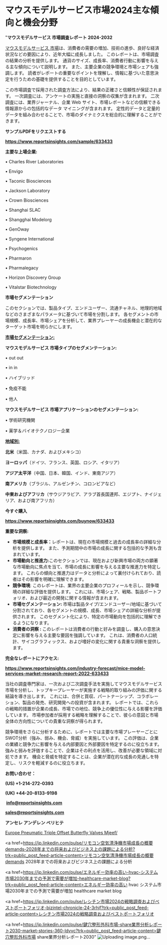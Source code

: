 # マウスモデルサービス市場2024主な傾向と機会分野

"<strong>マウスモデルサービス 市場調査レポート 2024-2032</strong>

<a href=https://www.reportsinsights.com/sample/633433>マウスモデルサービス 市場</a>は、消費者の需要の増加、技術の進歩、良好な経済状況などの要因により、近年大幅に成長しました。 このレポートは、市場調査の結果の分析を提供します。 通貨のサイズ、成長率、消費者行動に影響を与える主な傾向について説明します。 また、主要企業の競争環境と市場シェアも強調します。 読者がレポートの重要なポイントを理解し、情報に基づいた意思決定を行うための基礎を提供することを目的としています。

この市場調査で採用された調査方法により、結果の正確さと信頼性が保証されます。 一次調査には、アンケートの実施と直接の洞察の収集が含まれます。 二次調査には、業界ジャーナル、企業 Web サイト、市場レポートなどの信頼できる情報源からの包括的なデータ マイニングが含まれます。 定性的データと定量的データを組み合わせることで、市場のダイナミクスを総合的に理解することができます。

<strong><b>サンプルPDFをリクエストする</b></strong>

<a href=https://www.reportsinsights.com/sample/633433><strong><u>https://www.reportsinsights.com/sample/633433</u></strong></a>

<strong>主要な上場企業:</strong>

• Charles River Laboratories

• Envigo

• Taconic Biosciences

• Jackson Laboratory

• Crown Biosciences

• Shanghai SLAC

• Shangghai Modelorg

• GenOway

• Syngene International

• Psychogenics

• Pharmaron

• Pharmalegacy

• Horizon Discovery Group

• Vitalstar Biotechnology

<strong>市場セグメンテーション</strong>

このセクションでは、製品タイプ、エンドユーザー、流通チャネル、地理的地域などのさまざまなパラメータに基づいて市場を分割します。 各セグメントの市場規模、成長率、市場シェアを分析して、業界プレーヤーの成長機会と潜在的なターゲット市場を明らかにします。

<strong><u>市場セグメンテーション</u></strong><strong><u>:</u></strong>

<strong>マウスモデルサービス 市場タイプのセグメンテーション:</strong>

• out out

• in in

• ハイブリッド

• 免疫不能

• 他人

<strong>マウスモデルサービス 市場アプリケーションのセグメンテーション:</strong>

• 学術研究機関

• 薬学＆バイオテクノロジー企業

<strong><u>地域別</u></strong><strong><u>:</u></strong>

<strong>北米</strong>（米国、カナダ、およびメキシコ）

<strong>ヨーロッパ</strong>（ドイツ、フランス、英国、ロシア、イタリア）

<strong>アジア太平洋</strong>（中国、日本、韓国、インド、東南アジア）

<strong>南アメリカ</strong>（ブラジル、アルゼンチン、コロンビアなど）

<strong>中東およびアフリカ</strong>（サウジアラビア、アラブ首長国連邦、エジプト、ナイジェリア、および南アフリカ）

<strong>今すぐ購入</strong>

<a href=https://www.reportsinsights.com/buynow/633433><strong><u>https://www.reportsinsights.com/buynow/633433</u></strong></a>

<strong>重要な洞察:</strong>
<ul>
  <li><strong>市場規模と成長率：</strong>レポートは、現在の市場規模と過去の成長率の詳細な分析を提供します。 また、予測期間中の市場の成長に関する包括的な予測も含まれています。</li>
  <li><strong>市場動向と推進力:</strong>このセクションでは、現在および新興市場の両方の顕著な市場動向に焦点を当て、市場の成長に影響を与える主要な推進力を特定します。 これらの傾向と推進力はデータと分析によって裏付けられており、読者はその影響を明確に理解できます。</li>
  <li><strong>競争環境</strong>: このレポートは、業界の主要企業のプロフィールを示し、競争環境の詳細な評価を提供します。 これには、市場シェア、戦略、製品ポートフォリオ、および最近の開発に関する情報が含まれます。</li>
  <li><strong>市場セグメンテーション: </strong>市場は製品タイプ/エンドユーザー/地域に基づいて分割されており、各セグメントの規模、成長、市場シェアの詳細な分析が提供されます。 このセグメント化により、特定の市場動向を包括的に理解できるようになります。</li>
  <li><strong>消費者の洞察 : </strong>このレポートは消費者の行動と好みを調査し、購入の意思決定に影響を与える主要な要因を強調しています。 これは、消費者の人口統計、サイコグラフィックス、および嗜好の変化に関する貴重な洞察を提供します。</li>
</ul>
<strong>完全なレポートにアクセス:</strong>

<a href=https://www.reportsinsights.com/industry-forecast/mice-model-services-market-research-report-2022-633433><strong><u><b>https://www.reportsinsights.com/industry-forecast/mice-model-services-market-research-report-2022-633433</b></u></strong></a>

当社の調査専門家は、一次および二次調査手法を実施してマウスモデルサービス市場を分析し、トップキープレーヤーが実施する戦略的取り組みの評価に関する結論を導き出します。 これには、合併と買収、パートナーシップ、コラボレーション、製品の発売、研究開発への投資が含まれます。 レポートでは、これらの戦略的措置が企業の成長、市場での地位、競争上の優位性に与える影響を評価しています。 市場参加者が採用する戦略を理解することで、彼らの意図と市場全体の方向性についての貴重な洞察が得られます。

競争環境をさらに分析するために、レポートでは主要な市場プレーヤーごとにSWOT分析（強み、弱み、機会、脅威）を実施しています。 この評価は、企業の業績と競争力に影響を与える内部要因と外部要因を特定するのに役立ちます。 強みと弱みを評価することで、企業はその利点を活用し、改善が必要な領域に対処できます。 機会と脅威を特定することは、企業が潜在的な成長の見通しを特定し、リスクを軽減するのに役立ちます。

<strong>お問い合わせ：</strong>

<strong>(US) +1-214-272-0393</strong>

<strong>(UK) +44-20-8133-9198</strong>

<strong> </strong><a href=info@reportsinsights.com><strong><u>info@reportsinsights.com</u></strong></a>

<a href=sales@reportsinsights.com><strong><u>sales@reportsinsights.com</u></strong></a>

<strong>アンセレ アンデレン ベリヒテ</strong>

<a href=https://www.linkedin.com/pulse/europe-pneumatic-triple-offset-butterfly-valves-mjeef/>Europe Pneumatic Triple Offset Butterfly Valves Mjeef/</a>

<a href=https://jp.linkedin.com/pulse/リモコン空気清浄機市場成長の概要demands-2028年までの将来およびビジネス上の課題による分析?trk=public_post_feed-article-content>リモコン空気清浄機市場成長の概要demands 2028年までの将来およびビジネス上の課題による分析</a>

<a href=https://jp.linkedin.com/pulse/エネルギー効率の高い-hvac-システム市場2030年までの予測で需要が増加-healthcare-market-blog?trk=public_post_feed-article-content>エネルギー効率の高い hvac システム市場2030年までの予測で需要が増加 healthcare market blog</a>

<a href=https://jp.linkedin.com/pulse/レシチン市場2024の戦略調査およびベストポートフォリオ-bizintel-chronicle-24-3rhjf?trk=public_post_feed-article-content>レシチン市場2024の戦略調査およびベストポートフォリオ</a>

<a href=https://jp.linkedin.com/pulse/鍵穴整形外科市場-share業界分析レポート2030-market-stories-360-ldvvc?trk=public_post_feed-article-content>鍵穴整形外科市場 share業界分析レポート2030</a>"
![Uploading image.png…]()

